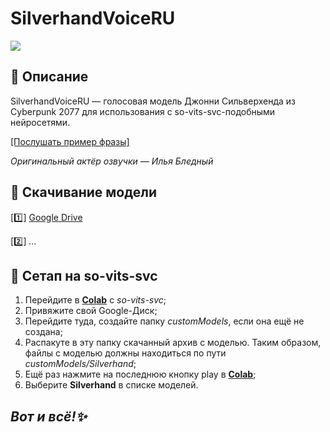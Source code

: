 # SilverhandVoiceRU
![](https://komarev.com/ghpvc/?username=Zettyyy)
## 📜 Описание
SilverhandVoiceRU — голосовая модель Джонни Сильверхенда из Cyberpunk 2077 для использования с so-vits-svc-подобными нейросетями.

[[Послушать пример фразы]](https://github.com/Zettyyy/SilverhandVoiceRU/raw/main/example.mp3)

*Оригинальный актёр озвучки — Илья Бледный*
## 📩 Скачивание модели
[1️⃣] [Google Drive](https://drive.google.com/uc?export=view&id=)

[2️⃣] *...*
## 🔧 Сетап на so-vits-svc
1. Перейдите в [**Colab**](https://colab.research.google.com/drive/1o1gtZ5djnuYjFhAPx06CZyESkW9Ofk9P) с *so-vits-svc*;
2. Привяжите свой Google-Диск;
3. Перейдите туда, создайте папку *customModels*, если она ещё не создана;
4. Распакуте в эту папку скачанный архив с моделью. Таким образом, файлы с моделью должны находиться по пути *customModels/Silverhand*;
5. Ещё раз нажмите на последнюю кнопку play в [**Colab**](https://colab.research.google.com/drive/1o1gtZ5djnuYjFhAPx06CZyESkW9Ofk9P);
6. Выберите **Silverhand** в списке моделей.
## *Вот и всё!✨*
